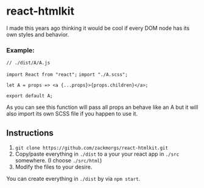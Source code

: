 
# react-htmlkit

I made this years ago thinking it would be cool if every DOM node has its own styles and behavior. 

### Example:

`// ./dist/A/A.js`

`import React from "react";`
`import "./A.scss";`

`let A = props => <a {...props}>{props.children}</a>;`

`export default A;`

As you can see this function will pass all props an behave like an A but it will also import its own SCSS file if you happen to use it.

## Instructions
1. `git clone https://github.com/zackmorgs/react-htmlkit.git` 
2. Copy/paste everything in `./dist` to a your your react app  in `./src` somewhere. (I choose `./src/html`)
3. Modify the files to your desire.

You can create everything in `./dist` by via `npm start`.